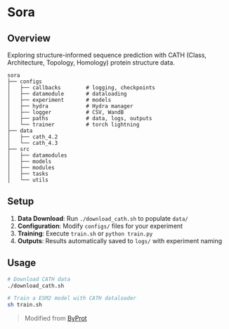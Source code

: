 # Sora


## Overview

Exploring structure-informed sequence prediction with CATH (Class, Architecture, Topology, Homology) protein structure data.


```
sora
├── configs                
│   ├── callbacks        # logging, checkpoints
│   ├── datamodule       # dataloading
│   ├── experiment       # models
│   ├── hydra            # Hydra manager
│   ├── logger           # CSV, WandB
│   ├── paths            # data, logs, outputs
│   └── trainer          # torch lightning 
├── data                  
│   ├── cath_4.2          
│   └── cath_4.3          
├── src                   
│   ├── datamodules
│   ├── models    
│   ├── modules    
│   ├── tasks     
│   └── utils    
```

## Setup

1. **Data Download**: Run `./download_cath.sh` to populate `data/`
2. **Configuration**: Modify `configs/` files for your experiment
3. **Training**: Execute `train.sh` or `python train.py`
4. **Outputs**: Results automatically saved to `logs/` with experiment naming

## Usage

```bash
# Download CATH data
./download_cath.sh

# Train a ESM2 model with CATH dataloader
sh train.sh
```

> Modified from [ByProt](https://github.com/BytedProtein/ByProt)

